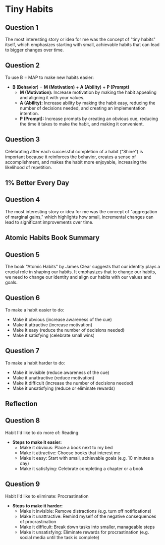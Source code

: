 # Tiny Habits

## Question 1
The most interesting story or idea for me was the concept of "tiny habits" itself, which emphasizes starting with small, achievable habits that can lead to bigger changes over time.

## Question 2
To use B = MAP to make new habits easier:
- **B (Behavior)** = **M (Motivation)** + **A (Ability)** + **P (Prompt)**
  - **M (Motivation):** Increase motivation by making the habit appealing and aligning it with your values.
  - **A (Ability):** Increase ability by making the habit easy, reducing the number of decisions needed, and creating an implementation intention.
  - **P (Prompt):** Increase prompts by creating an obvious cue, reducing the time it takes to make the habit, and making it convenient.

## Question 3
Celebrating after each successful completion of a habit ("Shine") is important because it reinforces the behavior, creates a sense of accomplishment, and makes the habit more enjoyable, increasing the likelihood of repetition.

## 1% Better Every Day

## Question 4
The most interesting story or idea for me was the concept of "aggregation of marginal gains," which highlights how small, incremental changes can lead to significant improvements over time.

## Atomic Habits Book Summary

## Question 5
The book "Atomic Habits" by James Clear suggests that our identity plays a crucial role in shaping our habits. It emphasizes that to change our habits, we need to change our identity and align our habits with our values and goals.

## Question 6
To make a habit easier to do:
- Make it obvious (increase awareness of the cue)
- Make it attractive (increase motivation)
- Make it easy (reduce the number of decisions needed)
- Make it satisfying (celebrate small wins)

## Question 7
To make a habit harder to do:
- Make it invisible (reduce awareness of the cue)
- Make it unattractive (reduce motivation)
- Make it difficult (increase the number of decisions needed)
- Make it unsatisfying (reduce or eliminate rewards)

## Reflection

## Question 8
Habit I'd like to do more of: Reading
- **Steps to make it easier:**
  - Make it obvious: Place a book next to my bed
  - Make it attractive: Choose books that interest me
  - Make it easy: Start with small, achievable goals (e.g. 10 minutes a day)
  - Make it satisfying: Celebrate completing a chapter or a book

## Question 9
Habit I'd like to eliminate: Procrastination
- **Steps to make it harder:**
  - Make it invisible: Remove distractions (e.g. turn off notifications)
  - Make it unattractive: Remind myself of the negative consequences of procrastination
  - Make it difficult: Break down tasks into smaller, manageable steps
  - Make it unsatisfying: Eliminate rewards for procrastination (e.g. social media until the task is complete)
